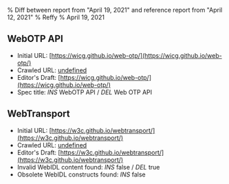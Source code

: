 % Diff between report from "April 19, 2021" and reference report from "April 12, 2021"
% Reffy
% April 19, 2021

## WebOTP API

- Initial URL: [https://wicg.github.io/web-otp/](https://wicg.github.io/web-otp/)
- Crawled URL: [undefined](undefined)
- Editor's Draft: [https://wicg.github.io/web-otp/](https://wicg.github.io/web-otp/)
- Spec title: *INS* WebOTP API / *DEL* Web OTP API


## WebTransport

- Initial URL: [https://w3c.github.io/webtransport/](https://w3c.github.io/webtransport/)
- Crawled URL: [undefined](undefined)
- Editor's Draft: [https://w3c.github.io/webtransport/](https://w3c.github.io/webtransport/)
- Invalid WebIDL content found: *INS* false / *DEL* true
- Obsolete WebIDL constructs found: *INS* false


